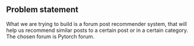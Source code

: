 ## Problem statement
What we are trying to build is a forum post recommender system, that will help us recommend similar posts to a certain post or in a certain category. The chosen forum is Pytorch forum.


